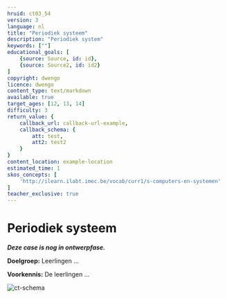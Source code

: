 ```yaml
---
hruid: ct03_54
version: 3
language: nl
title: "Periodiek systeem"
description: "Periodiek system"
keywords: [""]
educational_goals: [
    {source: Source, id: id}, 
    {source: Source2, id: id2}
]
copyright: dwengo
licence: dwengo
content_type: text/markdown
available: true
target_ages: [12, 13, 14]
difficulty: 3
return_value: {
    callback_url: callback-url-example,
    callback_schema: {
        att: test,
        att2: test2
    }
}
content_location: example-location
estimated_time: 1
skos_concepts: [
    'http://ilearn.ilabt.imec.be/vocab/curr1/s-computers-en-systemen'
]
teacher_exclusive: true
---
```

# Periodiek systeem

**_Deze case is nog in ontwerpfase._**

**Doelgroep:** Leerlingen ...

**Voorkennis:** De leerlingen ...

![ct-schema](@learning-object/m_ct03_54/nl/3)


